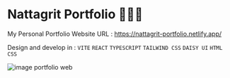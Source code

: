 # Nattagrit Portfolio 👨🏻‍💻
My Personal Portfolio Website URL : https://nattagrit-portfolio.netlify.app/ 

Design and develop in : `VITE` `REACT` `TYPESCRIPT` `TAILWIND CSS` `DAISY UI` `HTML` `CSS` 

![image portfolio web](https://github.com/Basicbay/Portfolio-Website/assets/151770227/e0757805-83b4-4023-9712-7c502a2612c5)


